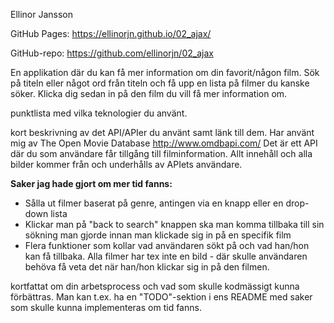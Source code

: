 Ellinor Jansson

GitHub Pages: https://ellinorjn.github.io/02_ajax/

GitHub-repo: https://github.com/ellinorjn/02_ajax

En applikation där du kan få mer information om din favorit/någon film. Sök på titeln eller något ord från
titeln och få upp en lista på filmer du kanske söker. Klicka dig sedan in på den film du vill få mer information om. 

punktlista med vilka teknologier du använt.

kort beskrivning av det API/APIer du använt samt länk till dem.
Har använt mig av The Open Movie Database http://www.omdbapi.com/
Det är ett API där du som användare får tillgång till filminformation. Allt innehåll och alla bilder
kommer från och underhålls av APIets användare.

**Saker jag hade gjort om mer tid fanns:**
- Sålla ut filmer baserat på genre, antingen via en knapp eller en drop-down lista
- Klickar man på "back to search" knappen ska man komma tillbaka till sin sökning man gjorde innan man klickade sig in på en specifik film
- Flera funktioner som kollar vad användaren sökt på och vad han/hon kan få tillbaka. Alla filmer har tex inte en bild - där skulle användaren behöva få veta det när han/hon klickar sig in på den filmen.

kortfattat om din arbetsprocess och vad som skulle kodmässigt kunna förbättras. Man kan t.ex. ha en "TODO"-sektion i ens README med saker som skulle kunna implementeras om tid fanns.

